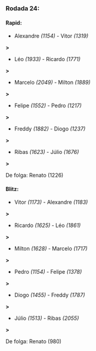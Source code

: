 ### Rodada 24:

#### Rapid:

* Alexandre *(1154)*     -     Vitor *(1319)*

 **>** 
* Léo *(1933)*     -     Ricardo *(1771)*

 **>** 
* Marcelo *(2049)*     -     Milton *(1889)*

 **>** 
* Felipe *(1552)*     -     Pedro *(1217)*

 **>** 
* Freddy *(1882)*     -     Diogo *(1237)*

 **>** 
* Ribas *(1623)*     -     Júlio *(1676)*

 **>** 

De folga: Renato (1226)

#### Blitz:

* Vitor *(1173)*     -     Alexandre *(1183)*

 **>** 
* Ricardo *(1625)*     -     Léo *(1861)*

 **>** 
* Milton *(1628)*     -     Marcelo *(1717)*

 **>** 
* Pedro *(1154)*     -     Felipe *(1378)*

 **>** 
* Diogo *(1455)*     -     Freddy *(1787)*

 **>** 
* Júlio *(1513)*     -     Ribas *(2055)*

 **>** 

De folga: Renato (980)

